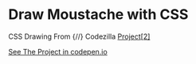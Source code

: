 # Draw Moustache with CSS
CSS Drawing From {//} Codezilla [Project[2]](https://youtu.be/YAN_QkRaPIw)

[See The Project in codepen.io](https://codepen.io/Hosamation/full/vYWbqrE)